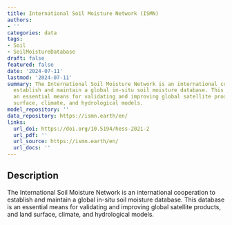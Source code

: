 ```yaml
---
title: International Soil Moisture Network (ISMN)
authors:
- ''
categories: data
tags:
- Soil
- SoilMoistureDatabase
draft: false
featured: false
date: '2024-07-11'
lastmod: '2024-07-11'
summary: The International Soil Moisture Network is an international cooperation to
  establish and maintain a global in-situ soil moisture database. This database is
  an essential means for validating and improving global satellite products, and land
  surface, climate, and hydrological models.
model_repository: ''
data_repository: https://ismn.earth/en/
links:
  url_doi: https://doi.org/10.5194/hess-2021-2
  url_pdf: ''
  url_source: https://ismn.earth/en/
  url_docs: ''
---
```


## Description

The International Soil Moisture Network is an international cooperation to establish and maintain a global in-situ soil moisture database. This database is an essential means for validating and improving global satellite products, and land surface, climate, and hydrological models.


